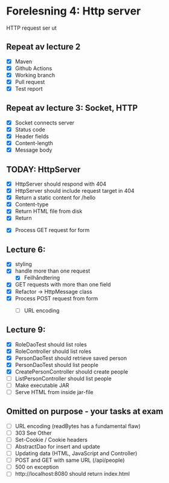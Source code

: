 # Forelesning 4: Http server

HTTP request ser ut


## Repeat av lecture 2

* [x] Maven
* [x] Github Actions
* [x] Working branch
* [x] Pull request
* [x] Test report

## Repeat av lecture 3: Socket, HTTP

* [x] Socket connects server
* [x] Status code
* [x] Header fields
* [x] Content-length
* [x] Message body
 
## TODAY: HttpServer

* [x] HttpServer should respond with 404
* [x] HttpServer should include request target in 404
* [x] Return a static content for /hello
* [x] Content-type
* [x] Return HTML file from disk
* [x] Return <form>
* [x] Process GET request for form

## Lecture 6:

* [x] styling
* [x] handle more than one request
  * [x] Feilhåndtering
* [x] GET requests with more than one field
* [x] Refactor -> HttpMessage class
* [x] Process POST request from form
  * [ ] URL encoding


## Lecture 9:

* [x] RoleDaoTest should list roles
* [x] RoleController should list roles
* [x] PersonDaoTest should retrieve saved person
* [x] PersonDaoTest should list people
* [x] CreatePersonController should create people
* [ ] ListPersonController should list people
* [ ] Make executable JAR
* [ ] Serve HTML from inside jar-file

## Omitted on purpose - your tasks at exam

* [ ] URL encoding (readBytes has a fundamental flaw)
* [ ] 303 See Other
* [ ] Set-Cookie / Cookie headers
* [ ] AbstractDao for insert and update
* [ ] Updating data (HTML, JavaScript and Controller)
* [ ] POST and GET with same URL (/api/people)
* [ ] 500 on exception
* [ ] http://localhost:8080 should return index.html